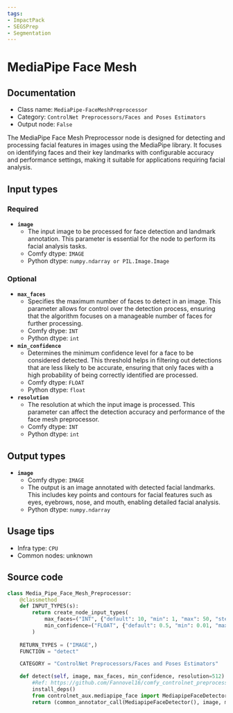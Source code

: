```yaml
---
tags:
- ImpactPack
- SEGSPrep
- Segmentation
---
```


# MediaPipe Face Mesh
## Documentation
- Class name: `MediaPipe-FaceMeshPreprocessor`
- Category: `ControlNet Preprocessors/Faces and Poses Estimators`
- Output node: `False`

The MediaPipe Face Mesh Preprocessor node is designed for detecting and processing facial features in images using the MediaPipe library. It focuses on identifying faces and their key landmarks with configurable accuracy and performance settings, making it suitable for applications requiring facial analysis.
## Input types
### Required
- **`image`**
    - The input image to be processed for face detection and landmark annotation. This parameter is essential for the node to perform its facial analysis tasks.
    - Comfy dtype: `IMAGE`
    - Python dtype: `numpy.ndarray or PIL.Image.Image`
### Optional
- **`max_faces`**
    - Specifies the maximum number of faces to detect in an image. This parameter allows for control over the detection process, ensuring that the algorithm focuses on a manageable number of faces for further processing.
    - Comfy dtype: `INT`
    - Python dtype: `int`
- **`min_confidence`**
    - Determines the minimum confidence level for a face to be considered detected. This threshold helps in filtering out detections that are less likely to be accurate, ensuring that only faces with a high probability of being correctly identified are processed.
    - Comfy dtype: `FLOAT`
    - Python dtype: `float`
- **`resolution`**
    - The resolution at which the input image is processed. This parameter can affect the detection accuracy and performance of the face mesh preprocessor.
    - Comfy dtype: `INT`
    - Python dtype: `int`
## Output types
- **`image`**
    - Comfy dtype: `IMAGE`
    - The output is an image annotated with detected facial landmarks. This includes key points and contours for facial features such as eyes, eyebrows, nose, and mouth, enabling detailed facial analysis.
    - Python dtype: `numpy.ndarray`
## Usage tips
- Infra type: `CPU`
- Common nodes: unknown


## Source code
```python
class Media_Pipe_Face_Mesh_Preprocessor:
    @classmethod
    def INPUT_TYPES(s):
        return create_node_input_types(
            max_faces=("INT", {"default": 10, "min": 1, "max": 50, "step": 1}), #Which image has more than 50 detectable faces?
            min_confidence=("FLOAT", {"default": 0.5, "min": 0.01, "max": 1.0, "step": 0.01})
        )
        
    RETURN_TYPES = ("IMAGE",)
    FUNCTION = "detect"

    CATEGORY = "ControlNet Preprocessors/Faces and Poses Estimators"

    def detect(self, image, max_faces, min_confidence, resolution=512):
        #Ref: https://github.com/Fannovel16/comfy_controlnet_preprocessors/issues/70#issuecomment-1677967369
        install_deps()
        from controlnet_aux.mediapipe_face import MediapipeFaceDetector
        return (common_annotator_call(MediapipeFaceDetector(), image, max_faces=max_faces, min_confidence=min_confidence, resolution=resolution), )

```
